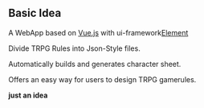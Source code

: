 
## Basic Idea

A WebApp based on [Vue.js](https://vuejs.org/) with ui-framework[Element](http://element.eleme.io/#/zh-CN)

Divide  TRPG Rules into Json-Style files.

Automatically builds and generates character sheet.

Offers an easy way for users to design TRPG gamerules.

**just an idea**
